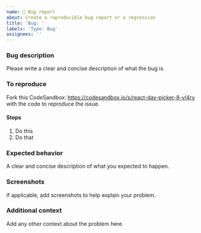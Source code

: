```yaml
---
name: 🐛 Bug report
about: Create a reproducible bug report or a regression
title: 'Bug: '
labels: 'Type: Bug'
assignees: ''
---
```


### Bug description

Please write a clear and concise description of what the bug is.

### To reproduce

Fork this CodeSandbox: https://codesandbox.io/s/react-day-picker-8-vl4ry with the code to reproduce the issue.

#### Steps

1. Do this
2. Do that

### Expected behavior

A clear and concise description of what you expected to happen.

### Screenshots

If applicable, add screenshots to help explain your problem.

### Additional context

Add any other context about the problem here.
